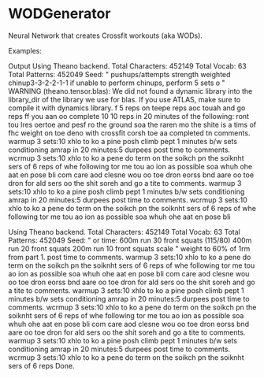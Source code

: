 # WODGenerator
Neural Network that creates Crossfit workouts (aka WODs).


Examples:

Output
Using Theano backend.
Total Characters:  452149
Total Vocab:  63
Total Patterns:  452049
Seed:
" pushups/attempts  strength weighted chinup3-3-2-2-1-1 if unable to perform chinups, perform 5 sets o "
WARNING (theano.tensor.blas): We did not found a dynamic library into the library_dir of the library we use for blas. If you use ATLAS, make sure to compile it with dynamics library.
f 5 reps on teepe reps aoc touah and go reps ff you aan oo complete 10 10 reps in 20 minutes of the following: ront tou lres oertoe and pesf ro the ground  soa the raren mo the shite is a tims of fhc weight on toe deno with crossfit corsh toe aa completed tn comments. warmup 3 sets:10 xhlo to ko a pine posh climb pept 1 minutes b/w sets conditioning amrap in 20 minutes:5 durpees post time to comments. wcrmup 3 sets:10 xhlo to ko a pene do term on the soikch pn the soiknht   sers of 6 reps of whe following  tor me tou ao ion as possible  soa whuh ohe  aat en pose bli com care aod clesne wou oo toe dron eorss bnd aare oo toe dron for ald sers oo the shit   soreh and go a tite to comments. warmup 3 sets:10 xhlo to ko a pine posh climb pept 1 minutes b/w sets conditioning amrap in 20 minutes:5 durpees post time to comments. wcrmup 3 sets:10 xhlo to ko a pene do term on the soikch pn the soiknht   sers of 6 reps of whe following  tor me tou ao ion as possible  soa whuh ohe  aat en pose bli 

Using Theano backend.
Total Characters:  452149
Total Vocab:  63
Total Patterns:  452049
Seed:
" or time: 600m run 30 front squats (115/80) 400m run 20 front squats 200m run 10 front squats  scale  "
weight to 60% of 1rm from part 1. post time to comments. warmup 3 sets:10 xhlo to ko a pene do term on the soikch pn the soiknht   sers of 6 reps of whe following  tor me tou ao ion as possible  soa whuh ohe  aat en pose bli com care aod clesne wou oo toe dron eorss bnd aare oo toe dron for ald sers oo the shit   soreh and go a tite to comments. warmup 3 sets:10 xhlo to ko a pine posh climb pept 1 minutes b/w sets conditioning amrap in 20 minutes:5 durpees post time to comments. wcrmup 3 sets:10 xhlo to ko a pene do term on the soikch pn the soiknht   sers of 6 reps of whe following  tor me tou ao ion as possible  soa whuh ohe  aat en pose bli com care aod clesne wou oo toe dron eorss bnd aare oo toe dron for ald sers oo the shit   soreh and go a tite to comments. warmup 3 sets:10 xhlo to ko a pine posh climb pept 1 minutes b/w sets conditioning amrap in 20 minutes:5 durpees post time to comments. wcrmup 3 sets:10 xhlo to ko a pene do term on the soikch pn the soiknht   sers of 6 reps 
Done.
